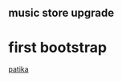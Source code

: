 ## music store upgrade
# first bootstrap
 [patika](https://app.patika.dev/paths/baslangic-seviye-frontend-web-development-patikasi)
